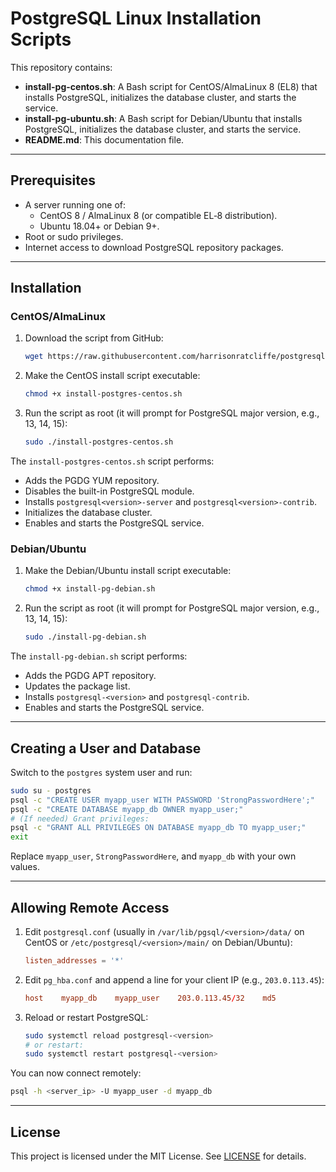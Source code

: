 # PostgreSQL Linux Installation Scripts

This repository contains:

- **install-pg-centos.sh**: A Bash script for CentOS/AlmaLinux 8 (EL8) that installs PostgreSQL, initializes the database cluster, and starts the service.
- **install-pg-ubuntu.sh**: A Bash script for Debian/Ubuntu that installs PostgreSQL, initializes the database cluster, and starts the service.
- **README.md**: This documentation file.

---

## Prerequisites

- A server running one of:
  - CentOS 8 / AlmaLinux 8 (or compatible EL‑8 distribution).
  - Ubuntu 18.04+ or Debian 9+.
- Root or sudo privileges.
- Internet access to download PostgreSQL repository packages.

---

## Installation

### CentOS/AlmaLinux

1. Download the script from GitHub:
   ```bash
   wget https://raw.githubusercontent.com/harrisonratcliffe/postgresql-install-scripts/refs/heads/main/install-postgres-centos.sh
   ```
3. Make the CentOS install script executable:
   ```bash
   chmod +x install-postgres-centos.sh
   ```
4. Run the script as root (it will prompt for PostgreSQL major version, e.g., 13, 14, 15):
   ```bash
   sudo ./install-postgres-centos.sh
   ```

The `install-postgres-centos.sh` script performs:

- Adds the PGDG YUM repository.
- Disables the built-in PostgreSQL module.
- Installs `postgresql<version>-server` and `postgresql<version>-contrib`.
- Initializes the database cluster.
- Enables and starts the PostgreSQL service.

### Debian/Ubuntu

1. Make the Debian/Ubuntu install script executable:
   ```bash
   chmod +x install-pg-debian.sh
   ```
2. Run the script as root (it will prompt for PostgreSQL major version, e.g., 13, 14, 15):
   ```bash
   sudo ./install-pg-debian.sh
   ```

The `install-pg-debian.sh` script performs:

- Adds the PGDG APT repository.
- Updates the package list.
- Installs `postgresql-<version>` and `postgresql-contrib`.
- Enables and starts the PostgreSQL service.

---

## Creating a User and Database

Switch to the `postgres` system user and run:

```bash
sudo su - postgres
psql -c "CREATE USER myapp_user WITH PASSWORD 'StrongPasswordHere';"
psql -c "CREATE DATABASE myapp_db OWNER myapp_user;"
# (If needed) Grant privileges:
psql -c "GRANT ALL PRIVILEGES ON DATABASE myapp_db TO myapp_user;"
exit
```

Replace `myapp_user`, `StrongPasswordHere`, and `myapp_db` with your own values.

---

## Allowing Remote Access

1. Edit `postgresql.conf` (usually in `/var/lib/pgsql/<version>/data/` on CentOS or `/etc/postgresql/<version>/main/` on Debian/Ubuntu):
   ```conf
   listen_addresses = '*'
   ```
2. Edit `pg_hba.conf` and append a line for your client IP (e.g., `203.0.113.45`):
   ```conf
   host    myapp_db    myapp_user    203.0.113.45/32    md5
   ```
3. Reload or restart PostgreSQL:
   ```bash
   sudo systemctl reload postgresql-<version>
   # or restart:
   sudo systemctl restart postgresql-<version>
   ```

You can now connect remotely:

```bash
psql -h <server_ip> -U myapp_user -d myapp_db
```

---

## License

This project is licensed under the MIT License. See [LICENSE](LICENSE) for details.
